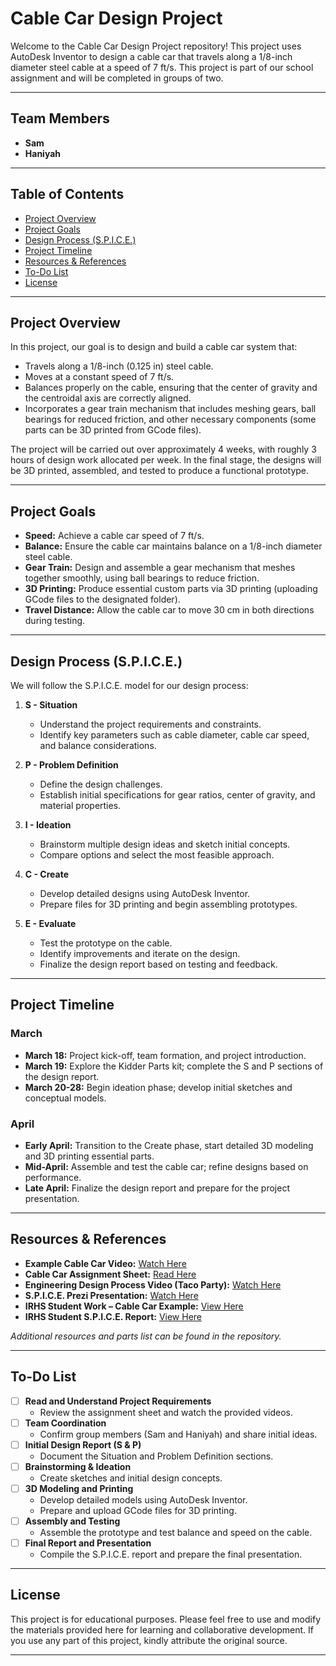 # Cable Car Design Project

Welcome to the Cable Car Design Project repository! This project uses AutoDesk Inventor to design a cable car that travels along a 1/8-inch diameter steel cable at a speed of 7 ft/s. This project is part of our school assignment and will be completed in groups of two.

---

## Team Members

- **Sam**
- **Haniyah**

---

## Table of Contents

- [Project Overview](#project-overview)
- [Project Goals](#project-goals)
- [Design Process (S.P.I.C.E.)](#design-process-spice)
- [Project Timeline](#project-timeline)
- [Resources & References](#resources--references)
- [To-Do List](#to-do-list)
- [License](#license)

---

## Project Overview

In this project, our goal is to design and build a cable car system that:
- Travels along a 1/8-inch (0.125 in) steel cable.
- Moves at a constant speed of 7 ft/s.
- Balances properly on the cable, ensuring that the center of gravity and the centroidal axis are correctly aligned.
- Incorporates a gear train mechanism that includes meshing gears, ball bearings for reduced friction, and other necessary components (some parts can be 3D printed from GCode files).

The project will be carried out over approximately 4 weeks, with roughly 3 hours of design work allocated per week. In the final stage, the designs will be 3D printed, assembled, and tested to produce a functional prototype.

---

## Project Goals

- **Speed:** Achieve a cable car speed of 7 ft/s.
- **Balance:** Ensure the cable car maintains balance on a 1/8-inch diameter steel cable.
- **Gear Train:** Design and assemble a gear mechanism that meshes together smoothly, using ball bearings to reduce friction.
- **3D Printing:** Produce essential custom parts via 3D printing (uploading GCode files to the designated folder).
- **Travel Distance:** Allow the cable car to move 30 cm in both directions during testing.

---

## Design Process (S.P.I.C.E.)

We will follow the S.P.I.C.E. model for our design process:

1. **S - Situation**  
   - Understand the project requirements and constraints.
   - Identify key parameters such as cable diameter, cable car speed, and balance considerations.

2. **P - Problem Definition**  
   - Define the design challenges.
   - Establish initial specifications for gear ratios, center of gravity, and material properties.

3. **I - Ideation**  
   - Brainstorm multiple design ideas and sketch initial concepts.
   - Compare options and select the most feasible approach.

4. **C - Create**  
   - Develop detailed designs using AutoDesk Inventor.
   - Prepare files for 3D printing and begin assembling prototypes.

5. **E - Evaluate**  
   - Test the prototype on the cable.
   - Identify improvements and iterate on the design.
   - Finalize the design report based on testing and feedback.

---

## Project Timeline

### March

- **March 18:** Project kick-off, team formation, and project introduction.
- **March 19:** Explore the Kidder Parts kit; complete the S and P sections of the design report.
- **March 20-28:** Begin ideation phase; develop initial sketches and conceptual models.

### April

- **Early April:** Transition to the Create phase, start detailed 3D modeling and 3D printing essential parts.
- **Mid-April:** Assemble and test the cable car; refine designs based on performance.
- **Late April:** Finalize the design report and prepare for the project presentation.

---

## Resources & References

- **Example Cable Car Video:** [Watch Here](#)
- **Cable Car Assignment Sheet:** [Read Here](#)
- **Engineering Design Process Video (Taco Party):** [Watch Here](#)
- **S.P.I.C.E. Prezi Presentation:** [Watch Here](#)
- **IRHS Student Work – Cable Car Example:** [View Here](#)
- **IRHS Student S.P.I.C.E. Report:** [View Here](#)

*Additional resources and parts list can be found in the repository.*

---

## To-Do List

- [ ] **Read and Understand Project Requirements**
  - Review the assignment sheet and watch the provided videos.
- [ ] **Team Coordination**
  - Confirm group members (Sam and Haniyah) and share initial ideas.
- [ ] **Initial Design Report (S & P)**
  - Document the Situation and Problem Definition sections.
- [ ] **Brainstorming & Ideation**
  - Create sketches and initial design concepts.
- [ ] **3D Modeling and Printing**
  - Develop detailed models using AutoDesk Inventor.
  - Prepare and upload GCode files for 3D printing.
- [ ] **Assembly and Testing**
  - Assemble the prototype and test balance and speed on the cable.
- [ ] **Final Report and Presentation**
  - Compile the S.P.I.C.E. report and prepare the final presentation.

---

## License

This project is for educational purposes. Please feel free to use and modify the materials provided here for learning and collaborative development. If you use any part of this project, kindly attribute the original source.

---


